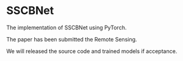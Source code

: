 # SSCBNet
The implementation of SSCBNet using PyTorch.

The paper has been submitted the Remote Sensing. 

We will released the source code and trained models if acceptance.
